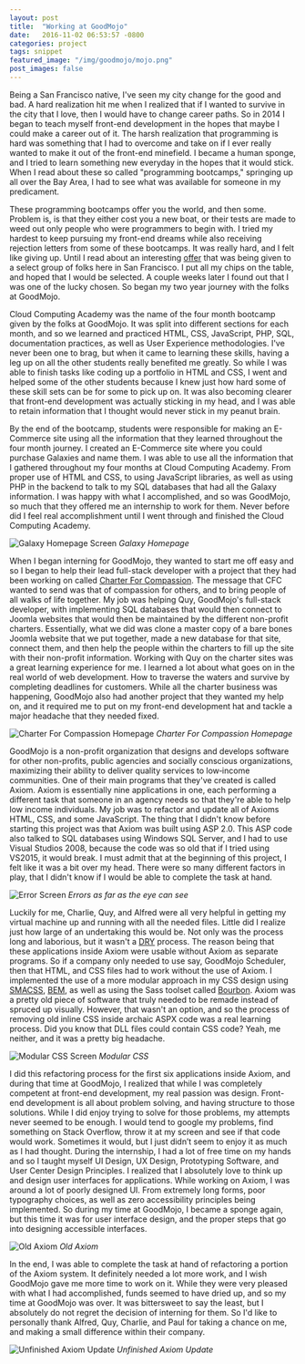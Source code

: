 ```yaml
---
layout: post
title:  "Working at GoodMojo"
date:   2016-11-02 06:53:57 -0800
categories: project
tags: snippet
featured_image: "/img/goodmojo/mojo.png"
post_images: false
---
```


Being a San Francisco native, I've seen my city change for the good and bad.  A hard realization hit me when I realized that if I wanted to survive in the city that I love, then I would have to change career paths.  So in 2014 I began to teach myself front-end development in the hopes that maybe I could make a career out of it.  The harsh realization that programming is hard was something that I had to overcome and take on if I ever really wanted to make it out of the front-end minefield.  I became a human sponge, and I tried to learn something new everyday in the hopes that it would stick.  When I read about these so called "programming bootcamps," springing up all over the Bay Area, I had to see what was available for someone in my predicament.  

These programming bootcamps offer you the world, and then some.  Problem is, is that they either cost you a new boat, or their tests are made to weed out only people who were programmers to begin with.  I tried my hardest to keep pursuing my front-end dreams while also receiving rejection letters from some of these bootcamps.  It was really hard, and I felt like giving up.  Until I read about an interesting [offer](https://www.facebook.com/events/1397009187226828/) that was being given to a select group of folks here in San Francisco.  I put all my chips on the table, and hoped that I would be selected.  A couple weeks later I found out that I was one of the lucky chosen.  So began my two year journey with the folks at GoodMojo.

Cloud Computing Academy was the name of the four month bootcamp given by the folks at GoodMojo.  It was split into different sections for each month, and so we learned and practiced HTML, CSS, JavaScript, PHP, SQL, documentation practices, as well as User Experience methodologies.  I've never been one to brag, but when it came to learning these skills, having a leg up on all the other students really benefited me greatly.  So while I was able to finish tasks like coding up a portfolio in HTML and CSS, I went and helped some of the other students because I knew just how hard some of these skill sets can be for some to pick up on.  It was also becoming clearer that front-end development was actually sticking in my head, and I was able to retain information that I thought would never stick in my peanut brain.

By the end of the bootcamp, students were responsible for making an E-Commerce site using all the information that they learned throughout the four month journey.  I created an E-Commerce site where you could purchase Galaxies and name them.  I was able to use all the information that I gathered throughout my four months at Cloud Computing Academy.  From proper use of HTML and CSS, to using JavaScript libraries, as well as using PHP in the backend to talk to my SQL databases that had all the Galaxy information.  I was happy with what I accomplished, and so was GoodMojo, so much that they offered me an internship to work for them.  Never before did I feel real accomplishment until I went through and finished the Cloud Computing Academy.

![Galaxy Homepage Screen](/img/goodmojo/galaxy.jpg "Galaxy Homepage Screen")
_Galaxy Homepage_

When I began interning for GoodMojo, they wanted to start me off easy and so I began to help their lead full-stack developer with a project that they had been working on called [Charter For Compassion](https://solutions.goodmojo.us/581__charter-for-compassion).  The message that CFC wanted to send was that of compassion for others, and to bring people of all walks of life together.  My job was helping Quy, GoodMojo's full-stack developer, with implementing SQL databases that would then connect to Joomla websites that would then be maintained by the different non-profit charters.  Essentially, what we did was clone a master copy of a bare bones Joomla website that we put together, made a new database for that site, connect them, and then help the people within the charters to fill up the site with their non-profit information.  Working with Quy on the charter sites was a great learning experience for me.  I learned a lot about what goes on in the real world of web development.  How to traverse the waters and survive by completing deadlines for customers.  While all the charter business was happening, GoodMojo also had another project that they wanted my help on, and it required me to put on my front-end development hat and tackle a major headache that they needed fixed.

![Charter For Compassion Homepage](/img/goodmojo/charter.jpg "Charter For Compassion Homepage")
_Charter For Compassion Homepage_

GoodMojo is a non-profit organization that designs and develops software for other non-profits, public agencies and socially conscious organizations, maximizing their ability to deliver quality services to low‐income communities.  One of their main programs that they've created is called Axiom.  Axiom is essentially nine applications in one, each performing a different task that someone in an agency needs so that they're able to help low income individuals.  My job was to refactor and update all of Axioms HTML, CSS, and some JavaScript.  The thing that I didn't know before starting this project was that Axiom was built using ASP 2.0.  This ASP code also talked to SQL databases using Windows SQL Server, and I had to use Visual Studios 2008, because the code was so old that if I tried using VS2015, it would break.  I must admit that at the beginning of this project, I felt like it was a bit over my head.  There were so many different factors in play, that I didn't know if I would be able to complete the task at hand.

![Error Screen](/img/goodmojo/errors.jpg "Error Screen")
_Errors as far as the eye can see_

Luckily for me, Charlie, Quy, and Alfred were all very helpful in getting my virtual machine up and running with all the needed files.  Little did I realize just how large of an undertaking this would be.  Not only was the process long and laborious, but it wasn't a [DRY](https://en.wikipedia.org/wiki/Don't_repeat_yourself) process.  The reason being that these applications inside Axiom were usable without Axiom as separate programs.  So if a company only needed to use say, GoodMojo Scheduler, then that HTML, and CSS files had to work without the use of Axiom.  I implemented the use of a more modular approach in my CSS design using [SMACSS](https://smacss.com/), [BEM](http://getbem.com/), as well as using the Sass toolset called [Bourbon](http://bourbon.io/).  Axiom was a pretty old piece of software that truly needed to be remade instead of spruced up visually.  However, that wasn't an option, and so the process of removing old inline CSS inside archaic ASPX code was a real learning process.  Did you know that DLL files could contain CSS code?  Yeah, me neither, and it was a pretty big headache.  

![Modular CSS Screen](/img/goodmojo/css.jpg "Modular CSS")
_Modular CSS_

I did this refactoring process for the first six applications inside Axiom, and during that time at GoodMojo, I realized that while I was completely competent at front-end development, my real passion was design.  Front-end development is all about problem solving, and having structure to those solutions.  While I did enjoy trying to solve for those problems, my attempts never seemed to be enough.  I would tend to google my problems, find something on Stack Overflow, throw it at my screen and see if that code would work.  Sometimes it would, but I just didn’t seem to enjoy it as much as I had thought.  During the internship, I had a lot of free time on my hands and so I taught myself UI Design, UX Design, Prototyping Software, and User Center Design Principles.  I realized that I absolutely love to think up and design user interfaces for applications.  While working on Axiom, I was around a lot of poorly designed UI.  From extremely long forms, poor typography choices, as well as zero accessibility principles being implemented.  So during my time at GoodMojo, I became a sponge again, but this time it was for user interface design, and the proper steps that go into designing accessible interfaces.  

![Old Axiom](/img/goodmojo/old_axiom.png "Old Axiom")
_Old Axiom_

In the end, I was able to complete the task at hand of refactoring a portion of the Axiom system.  It definitely needed a lot more work, and I wish GoodMojo gave me more time to work on it.  While they were very pleased with what I had accomplished, funds seemed to have dried up, and so my time at GoodMojo was over.  It was bittersweet to say the least, but I absolutely do not regret the decision of interning for them.  So I'd like to personally thank Alfred, Quy, Charlie, and Paul for taking a chance on me, and making a small difference within their company.   

![Unfinished Axiom Update](/img/goodmojo/axiom_new.png "Unfinished Axiom Update")
_Unfinished Axiom Update_
